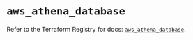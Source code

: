 # `aws_athena_database`

Refer to the Terraform Registry for docs: [`aws_athena_database`](https://registry.terraform.io/providers/hashicorp/aws/5.74.0/docs/resources/athena_database).
